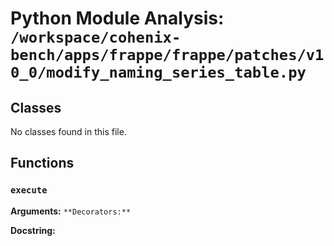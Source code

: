 # Python Module Analysis: `/workspace/cohenix-bench/apps/frappe/frappe/patches/v10_0/modify_naming_series_table.py`

## Classes

No classes found in this file.


## Functions

### `execute`
**Arguments:** ``
**Decorators:** ``

**Docstring:**
```

```

